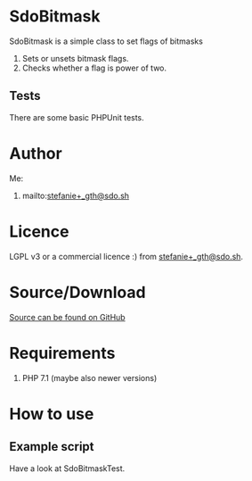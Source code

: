 # SdoBitmask

SdoBitmask is a simple class to set flags of bitmasks

1. Sets or unsets bitmask flags.
1. Checks whether a flag is power of two.

## Tests

There are some basic PHPUnit tests.

# Author

Me:

1. mailto:stefanie+_gth@sdo.sh

# Licence

LGPL v3 or a commercial licence :) from stefanie+_gth@sdo.sh.

# Source/Download

[Source can be found on GitHub](https://github.com/Schmidt-DevOps/sdo-bitmask.git)

# Requirements

1. PHP 7.1 (maybe also newer versions)

# How to use

## Example script

Have a look at SdoBitmaskTest.
